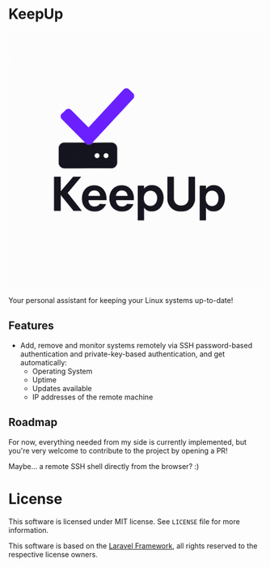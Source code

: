 # KeepUp

![KeepUp Logo](/public/images/logo.png)

Your personal assistant for keeping your Linux systems up-to-date!

## Features

- Add, remove and monitor systems remotely via SSH password-based authentication and private-key-based authentication, and get automatically:
    - Operating System
    - Uptime
    - Updates available
    - IP addresses of the remote machine

## Roadmap

For now, everything needed from my side is currently implemented, but you're very welcome to contribute to the project by opening a PR!

Maybe... a remote SSH shell directly from the browser? :)

# License

This software is licensed under MIT license. See `LICENSE` file for more information.

This software is based on the [Laravel Framework](https://laravel.com), all rights reserved to the respective license owners.